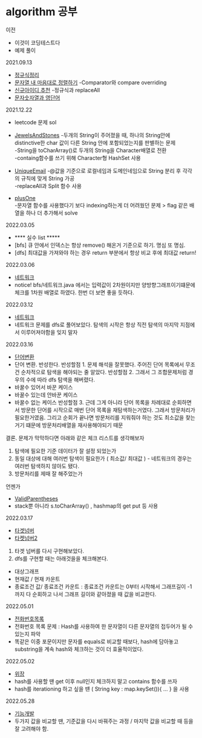 # algorithm 공부

이전
- 이것이 코딩테스트다
- 예제 풀이

2021.09.13 
- [정규식정리](https://github.com/GayoungYoon/algorithm/blob/master/%EC%A0%95%EA%B7%9C%EC%8B%9D/%EC%A0%95%EA%B7%9C%EC%8B%9D.md)
- [문자열 내 마음대로 정렬하기](https://github.com/GayoungYoon/algorithm/blob/master/%EC%A0%95%EB%A0%AC/%EB%AC%B8%EC%9E%90%EC%97%B4%20%EB%82%B4%20%EB%A7%88%EC%9D%8C%EB%8C%80%EB%A1%9C%20%EC%A0%95%EB%A0%AC%ED%95%98%EA%B8%B0_comparator.java)
  -Comparator와 compare overriding
- [신규아이디 추천](https://github.com/GayoungYoon/algorithm/blob/master/%EC%A0%95%EA%B7%9C%EC%8B%9D/%EC%8B%A0%EA%B7%9C%EC%95%84%EC%9D%B4%EB%94%94%EC%B6%94%EC%B2%9C_%EC%A0%95%EA%B7%9C%EC%8B%9D%ED%92%80%EC%9D%B4.java)
  -정규식과 replaceAll
- [문자숫자열과 영단어](https://github.com/GayoungYoon/algorithm/blob/master/%EB%AC%B8%EC%9E%90%EC%97%B4/%EB%AC%B8%EC%9E%90%EC%88%AB%EC%9E%90%EC%97%B4%EA%B3%BC%EC%98%81%EB%8B%A8%EC%96%B4_replaceAll%EC%9D%84%20%EC%9D%B4%EC%9A%A9%ED%95%9C%20%ED%92%80%EC%9D%B4.java)


2021.12.22
- leetcode 문제 sol
- [JewelsAndStones](https://github.com/GayoungYoon/algorithm/blob/master/%EB%AC%B8%EC%9E%90%EC%97%B4/JewelsAndStones.java) 
-두개의 String이 주어졌을 때, 하나의 String안에 distinctive한 char 값이 다른 String 안에 포함되었는지를 판별하는 문제  
-String을 toCharArray()로 두개의 String을 Character배열로 전환  
-containg함수를 쓰기 위해 Character형 HashSet 사용

- [UniqueEmail](https://github.com/GayoungYoon/algorithm/blob/master/%EB%AC%B8%EC%9E%90%EC%97%B4/UniqueEmail.java) 
-@값을 기준으로 로컬네임과 도메인네임으로 String 분리 후 각각의 규칙에 맞게 String 가공  
-replaceAll과 Split 함수 사용

- [plusOne](https://github.com/GayoungYoon/algorithm/blob/master/%EB%AC%B8%EC%9E%90%EC%97%B4/plusOne.java)  
-문자열 함수를 사용했다기 보다 indexing하는게 더 어려웠던 문제 > flag 같은 배열을 하나 더 추가해서 solve


2022.03.05
- **** 실수 list *****
- [bfs] 큐 안에서 인덱스는 항상 remove() 해온거 기준으로 하기. 명심 또 명심.
- [dfs] 최대값을 가져와야 하는 경우 return 부분에서 항상 비교 후에 최대값 return! 


2022.03.06
- [네트워크](https://github.com/GayoungYoon/algorithm/blob/master/DFS/%EB%84%A4%ED%8A%B8%EC%9B%8C%ED%81%AC.java)
- notice! bfs/네트워크.java 에서는 입력값이 2차원이지만 양방향그래프이기떄문에 체크를 1차원 배열로 하였다. 한번 더 보면 좋을 듯하다.

2022.03.12
- [네트워크](https://github.com/GayoungYoon/algorithm/blob/master/BFS/%EB%84%A4%ED%8A%B8%EC%9B%8C%ED%81%AC.java)
- 네트워크 문제를 dfs로 풀어보았다. 탐색의 시작은 항상 직전 탐색의 마지막 지점에서 이루어져야함을 잊지 말자

2022.03.16
- [단어변환](https://github.com/GayoungYoon/algorithm/blob/master/DFS/%EB%8B%A8%EC%96%B4%EB%B3%80%ED%99%98.java)
- 단어 변환. 반성한다.
반성할점 1. 문제 해석을 잘못했다. 주어진 단어 목록에서 무조건 순차적으로 탐색을 해야되는 줄 알았다.
반성할점 2. 그래서 그 조합문제처럼 경우의 수에 따라 dfs 탐색을 해버렸다. 
 - 바꿀수 있어서 바꾼 케이스
 - 바꿀수 있는데 안바꾼 케이스
 - 바꿀수 없는 케이스
반성할점 3. 근데 그게 아니라 단어 목록을 차례대로 순회하면서 방문한 단어를 시작으로 매번 단어 목록을 재탐색하는거였다.
          그래서 방문처리가 필요한거였음. 그리고 순회가 끝나면 방문처리를 지워줘야 하는 것도 최소값을 찾는거기 떄문에 방문처리배열을 재사용해야되기 때문

결론. 문제가 막막하다면 아래와 같은 체크 리스트를 생각해보자
1. 탐색에 필요한 기준 데이터가 잘 설정 되었는가
2. 동일 대상에 대해 여러번 탐색이 필요한가 ( 최소값/ 최대값 ) - 네트워크의 경우는 여러번 탐색하지 않아도 됐다.
3. 방문처리를 제때 잘 해주었는가


언젠가
- [ValidParentheses](https://github.com/GayoungYoon/algorithm/blob/master/Stack/ValidParentheses.java)
- stack뿐 아니라 s.toCharArray() , hashmap의 get put 등 사용

2022.03.17
- [타겟넘버](https://github.com/GayoungYoon/algorithm/blob/master/DFS/%ED%83%80%EC%BC%93%EB%84%98%EB%B2%84.java)
- [타켓넘버2](https://github.com/GayoungYoon/algorithm/blob/master/DFS/%ED%83%80%EA%B2%9F%EB%84%98%EB%B2%842.java)
1. 타겟 넘버를 다시 구현해보았다.
2. dfs를 구현할 때는 아래것을을 체크해본다.
- 대상그래프
- 현재값 / 현재 카운트
- 종료조건 값/ 종료조건 카운트
: 종료조건 카운트는 0부터 시작해서 그래프길이 -1 까지 다 순회하고 나서 그래프 길이와 같아졌을 때 값을 비교한다.

2022.05.01
- [전화번호목록](https://github.com/GayoungYoon/algorithm/blob/master/Hash/%EC%A0%84%ED%99%94%EB%B2%88%ED%98%B8%EB%AA%A9%EB%A1%9D.java)
- 전화번호 목록 문제 : Hash를 사용하여 한 문자열이 다른 문자열의 접두어가 될 수 있는지 파악
- 똑같은 이중 포문이지만 문자를 equals로 비교할 때보다, hash에 담아놓고 substring을 계속 hash와 체크하는 것이 더 효율적이었다.

2022.05.02
 - [위장]( https://github.com/GayoungYoon/algorithm/blob/master/Hash/%EC%9C%84%EC%9E%A5.java )
- hash를 사용할 땐 get 이후 null인지 체크하지 말고 contains 함수를 쓰자
- hash를 iterationing 하고 싶을 떈 ( String key : map.keySet()){ ... } 을 사용

2022.05.28
 - [기능개발](https://github.com/GayoungYoon/algorithm/blob/master/Queue/%EA%B8%B0%EB%8A%A5%EA%B0%9C%EB%B0%9C.java)
 - 두가지 값을 비교할 땐, 기준값을 다시 바꿔주는 과정 / 마지막 값을 비교할 때 등을 잘 고려해야 함.
